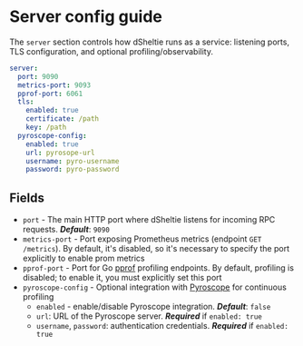 # Server config guide

The `server` section controls how dSheltie runs as a service: listening ports, TLS configuration, and optional profiling/observability.

```yaml
server:
  port: 9090
  metrics-port: 9093
  pprof-port: 6061
  tls:
    enabled: true
    certificate: /path
    key: /path
  pyroscope-config:
    enabled: true
    url: pyrosope-url
    username: pyro-username
    password: pyro-password
```

## Fields

* `port` - The main HTTP port where dSheltie listens for incoming RPC requests. **_Default_**: `9090`
* `metrics-port` - Port exposing Prometheus metrics (endpoint `GET /metrics`). By default, it's disabled, so it's necessary to specify the port explicitly to enable prom metrics
* `pprof-port` - Port for Go [pprof](https://github.com/google/pprof) profiling endpoints. By default, profiling is disabled; to enable it, you must explicitly set this port
* `pyroscope-config` - Optional integration with [Pyroscope](https://pyroscope.io/) for continuous profiling
  * `enabled` - enable/disable Pyroscope integration. **_Default_**: `false`
  * `url`: URL of the Pyroscope server. **_Required_** if `enabled: true`
  * `username`, `password`: authentication credentials. **_Required_** if `enabled: true`